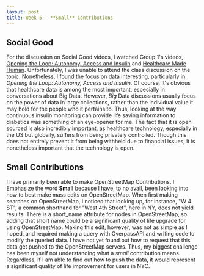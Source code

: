 ```yaml
---
layout: post
title: Week 5 - **Small** Contributions
---
```


## Social Good 

For the discussion on Social Good videos, I watched Group 1's videos, [Opening the Loop: Autonomy, Access and Insulin](https://www.redhat.com/en/open-source-stories/opening-the-loop) and [Healthcare Made Human](https://www.redhat.com/en/open-source-stories/common-connections/healthcare-made-human). Unfortunately, I was unable to attend the class discussion on the topic. Nonetheless, I found the focus on data interesting, particularly in *Opening the Loop: Autonomy, Access and Insulin*. Of course, it's obvious that healthcare data is among the most  <!--more--> important, especially in conversations about Big Data. However, *Big* Data discussions usually focus on the power of data in large collections, rather than the individual value it may hold for the people who it pertains to. Thus, looking at the way continuous insulin monitoring can provide life saving information to diabetics was something of an eye-opener for me. The fact that it is open sourced is also incredibly important, as healthcare technology, especially in the US but globally, suffers from being privately controlled. Though this does not entirely prevent it from being withheld due to financial issues, it is nonetheless important that the technology is open.

## Small Contributions

I have primarily been able to make OpenStreetMap Contributions. I Emphasize the word **Small** because I have, to no avail, been looking into how to best make mass edits on OpenStreetMap. When first making searches on OpenStreetMap, I noticed that looking up, for instance, "W 4 ST", a common shorthand for "West 4th Street", here in NY, does not yield results. There is a short_name attribute for nodes in OpenStreetMap, so adding that short name could be a significant quality of life upgrade for using OpenStreetMap. Making this edit, however, was not as simple as I hoped, and required making a query with OverpassAPI and writing code to modify the queried data. I have not yet found out how to request that this data get pushed to the OpenStreetMap servers. Thus, my biggest challenge has been myself not understanding what a *small* contribution means. Regardless, if I am able to find out how to push the data, it would represent a significant quality of life improvement for users in NYC.
